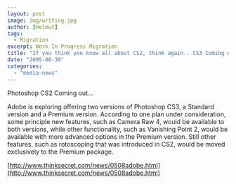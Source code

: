 ```yaml
---
layout: post
image: img/writing.jpg
author: [Helmut]
tags:
  - Migration
excerpt: Work In Progress Migration
title: "If you think you know all about CS2, think again.. CS3 Coming out"
date: "2005-08-30"
categories: 
  - "media-news"
---
```


Photoshop CS2 Coming out...

Adobe is exploring offering two versions of Photoshop CS3, a Standard version and a Premium version. According to one plan under consideration, some principle new features, such as Camera Raw 4, would be available to both versions, while other functionality, such as Vanishing Point 2, would be available with more advanced options in the Premium version. Still other features, such as rotoscoping that was introduced in CS2, would be moved exclusively to the Premium package.

[http://www.thinksecret.com/news/0508adobe.html](http://www.thinksecret.com/news/0508adobe.html)
